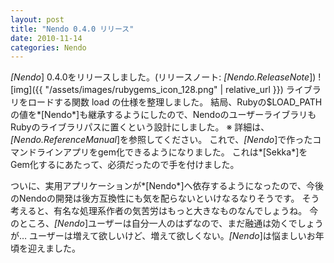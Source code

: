 ```yaml
---
layout: post
title: "Nendo 0.4.0 リリース"
date: 2010-11-14
categories: Nendo
---
```

*[Nendo*] 0.4.0をリリースしました。(リリースノート: *[Nendo.ReleaseNote*])
![img]({{ "/assets/images/rubygems_icon_128.png" | relative_url }})
ライブラリをロードする関数 load の仕様を整理しました。
結局、Rubyの$LOAD_PATHの値を*[Nendo*]も継承するようにしたので、NendoのユーザーライブラリもRubyのライブラリパスに置くという設計にしました。
※ 詳細は、*[Nendo.ReferenceManual*]を参照してください。
これで、*[Nendo*]で作ったコマンドラインアプリをgem化できるようになりました。
これは*[Sekka*]をGem化するにあたって、必須だったので手を付けました。

ついに、実用アプリケーションが*[Nendo*]へ依存するようになったので、今後のNendoの開発は後方互換性にも気を配らないといけなるなりそうです。
そう考えると、有名な処理系作者の気苦労はもっと大きなものなんでしょうね。
今のところ、*[Nendo*]ユーザーは自分一人のはずなので、まだ融通は効くでしょうが…
ユーザーは増えて欲しいけど、増えて欲しくない。*[Nendo*]は悩ましいお年頃を迎えました。
